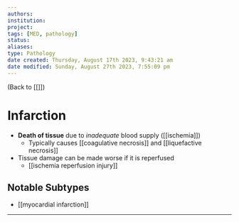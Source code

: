 ```yaml
---
authors: 
institution: 
project: 
tags: [MED, pathology]
status: 
aliases: 
type: Pathology
date created: Thursday, August 17th 2023, 9:43:21 am
date modified: Sunday, August 27th 2023, 7:55:09 pm
---
```


(Back to [[]])

# Infarction

- **Death of tissue** due to _inadequate_ blood supply ([[ischemia]])
	- Typically causes [[coagulative necrosis]] and [[liquefactive necrosis]]
- Tissue damage can be made worse if it is reperfused
	- [[ischemia reperfusion injury]]
## Notable Subtypes
- [[myocardial infarction]]

---
